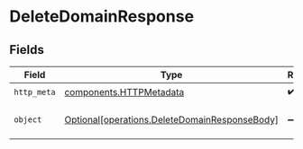 # DeleteDomainResponse


## Fields

| Field                                                                                                | Type                                                                                                 | Required                                                                                             | Description                                                                                          |
| ---------------------------------------------------------------------------------------------------- | ---------------------------------------------------------------------------------------------------- | ---------------------------------------------------------------------------------------------------- | ---------------------------------------------------------------------------------------------------- |
| `http_meta`                                                                                          | [components.HTTPMetadata](../../models/components/httpmetadata.md)                                   | :heavy_check_mark:                                                                                   | N/A                                                                                                  |
| `object`                                                                                             | [Optional[operations.DeleteDomainResponseBody]](../../models/operations/deletedomainresponsebody.md) | :heavy_minus_sign:                                                                                   | The domain was deleted.                                                                              |